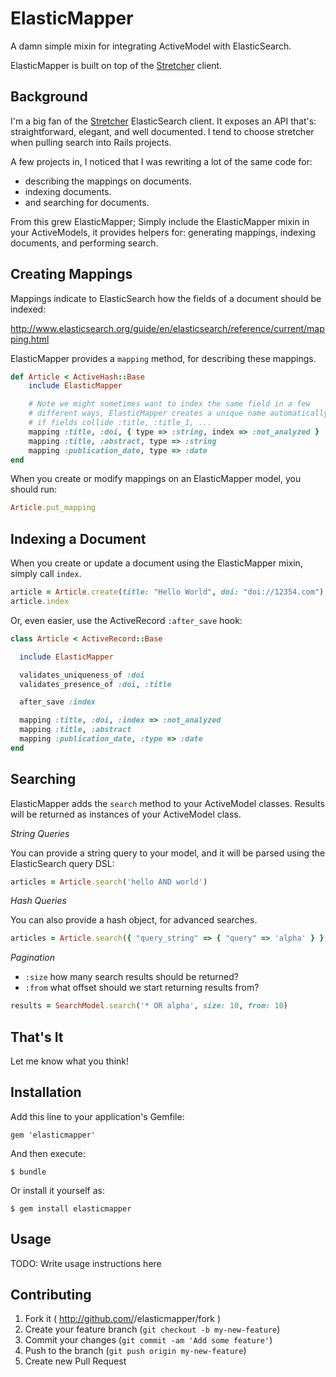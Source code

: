 ElasticMapper
=============

A damn simple mixin for integrating ActiveModel with ElasticSearch.

ElasticMapper is built on top of the [Stretcher](https://github.com/PoseBiz/stretcher) client.

Background
----------

I'm a big fan of the [Stretcher](https://github.com/PoseBiz/stretcher) ElasticSearch client. It exposes an API that's: straightforward, elegant, and well documented. I tend to choose stretcher when pulling search into Rails projects.

A few projects in, I noticed that I was rewriting a lot of the same code for:

* describing the mappings on documents.
* indexing documents.
* and searching for documents.

From this grew ElasticMapper; Simply include the ElasticMapper mixin in your ActiveModels, it provides helpers for: generating mappings, indexing documents, and performing search.

Creating Mappings
-----------------

Mappings indicate to ElasticSearch how the fields of a document should be indexed:

http://www.elasticsearch.org/guide/en/elasticsearch/reference/current/mapping.html

ElasticMapper provides a `mapping` method, for describing these mappings.

```ruby
def Article < ActiveHash::Base
	include ElasticMapper

	# Note we might sometimes want to index the same field in a few
	# different ways, ElasticMapper creates a unique name automatically
	# if fields collide :title, :title_1, ...
	mapping :title, :doi, { type => :string, index => :not_analyzed }
	mapping :title, :abstract, type => :string
	mapping :publication_date, type => :date
end
```

When you create or modify mappings on an ElasticMapper model, you should run:

```ruby
Article.put_mapping
```

Indexing a Document
-------------------

When you create or update a document using the ElasticMapper mixin, simply call `index`.

```ruby
article = Article.create(title: "Hello World", doi: "doi://12354.com")
article.index
```

Or, even easier, use the ActiveRecord `:after_save` hook:

```ruby
class Article < ActiveRecord::Base

  include ElasticMapper

  validates_uniqueness_of :doi
  validates_presence_of :doi, :title

  after_save :index

  mapping :title, :doi, :index => :not_analyzed
  mapping :title, :abstract
  mapping :publication_date, :type => :date
end
```

Searching
---------

ElasticMapper adds the `search` method to your ActiveModel classes. Results will be returned as instances of your ActiveModel class.

*String Queries*

You can provide a string query to your model, and it will be parsed using the ElasticSearch query DSL:

```ruby
articles = Article.search('hello AND world')
```

*Hash Queries*

You can also provide a hash object, for advanced searches.

```ruby
articles = Article.search({ "query_string" => { "query" => 'alpha' } })
```

*Pagination*

* `:size` how many search results should be returned?
* `:from` what offset should we start returning results from?

```ruby
results = SearchModel.search('* OR alpha', size: 10, from: 10)
```

That's It
---------

Let me know what you think!

## Installation

Add this line to your application's Gemfile:

    gem 'elasticmapper'

And then execute:

    $ bundle

Or install it yourself as:

    $ gem install elasticmapper

## Usage

TODO: Write usage instructions here

## Contributing

1. Fork it ( http://github.com/<my-github-username>/elasticmapper/fork )
2. Create your feature branch (`git checkout -b my-new-feature`)
3. Commit your changes (`git commit -am 'Add some feature'`)
4. Push to the branch (`git push origin my-new-feature`)
5. Create new Pull Request

